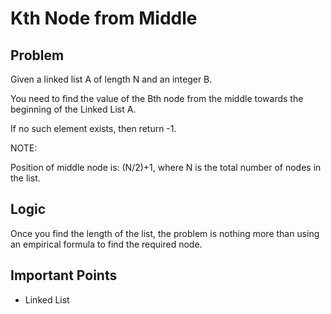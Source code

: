 # Kth Node from Middle

## Problem

Given a linked list A of length N and an integer B.

You need to find the value of the Bth node from the middle towards the beginning of the Linked List A.

If no such element exists, then return -1.

NOTE:

Position of middle node is: (N/2)+1, where N is the total number of nodes in the list.

## Logic

Once you find the length of the list, the problem is nothing more than using an empirical formula to find the required node. 

## Important Points

- Linked List
